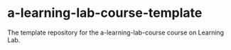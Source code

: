 # a-learning-lab-course-template
The template repository for the a-learning-lab-course course on Learning Lab.
